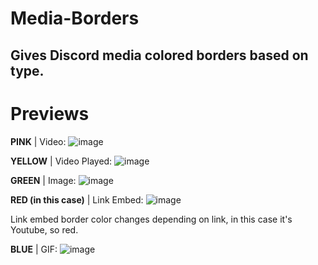 # Media-Borders
Gives Discord media colored borders based on type.
--------------------------------------------------------------------------------------------------------

# Previews
**PINK** | Video:
![image](https://github.com/user-attachments/assets/7cdcca00-d4f5-49a4-acb3-ad5ca17bde1a)

**YELLOW** | Video Played:
![image](https://github.com/user-attachments/assets/3fb578f9-6fe7-4695-a331-ac8211997a7d)

**GREEN** | Image:
![image](https://github.com/user-attachments/assets/e56d3f8b-b64f-4764-a2d9-bee950fd2b22)

**RED (in this case)** | Link Embed:
![image](https://github.com/user-attachments/assets/8d3b5e10-01d6-404b-98df-2002a89f2ca9)

Link embed border color changes depending on link, in this case it's Youtube, so red.

**BLUE** | GIF:
![image](https://github.com/user-attachments/assets/d409ba63-3ee0-44c7-b5dd-93de7defba33)


